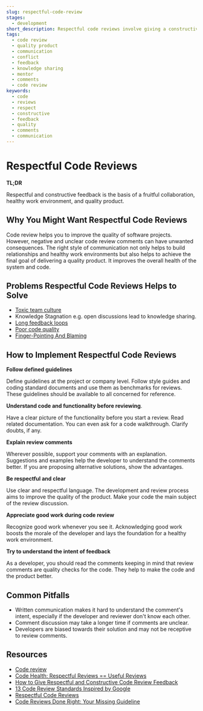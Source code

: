 ```yaml
---
slug: respectful-code-review
stages:
  - development
short_description: Respectful code reviews involve giving a constructive feeback.The main goal should be to help deliver a good quality final product.
tags:
  - code review
  - quality product
  - communication
  - conflict
  - feedback
  - knowledge sharing
  - mentor
  - comments
  - code review
keywords:
  - code
  - reviews
  - respect
  - constructive
  - feedback
  - quality
  - comments
  - communication
---
```

# Respectful Code Reviews

**TL;DR**

Respectful and constructive feedback is the basis of a fruitful collaboration, healthy work environment, and quality product.


## Why You Might Want Respectful Code Reviews

Code review helps you to improve the quality of software projects. However, negative and unclear code review comments can have unwanted consequences.
The right style of communication not only helps to build relationships and healthy work environments but also helps to achieve the final goal of delivering a quality product. It improves the overall health of the system and code.



## Problems Respectful Code Reviews Helps to Solve

- [Toxic team culture](/problems/toxic-team-culture)
- Knowledge Stagnation  e.g. open discussions lead to knowledge sharing.
- [Long feedback loops](/problems/long-feedback-loops)
- [Poor code quality](/problems/poor-code-quality)
- [Finger-Pointing And Blaming](/problems/finger-pointing-and-blaming)
## How to Implement Respectful Code Reviews

**Follow defined guidelines**

Define guidelines at the project or company level. Follow style guides and coding standard documents and use them as benchmarks for reviews. These guidelines should be available to all concerned for reference.

**Understand code and functionality before reviewing**.

Have a clear picture of the functionality before you start a review. Read related documentation. You can even ask for a code walkthrough. Clarify doubts, if any.

**Explain review comments**

Wherever possible, support your comments with an explanation. Suggestions and examples help the developer to understand the comments better. If you are proposing alternative solutions, show the advantages.

**Be respectful and clear**

Use clear and respectful language. The development and review process aims to improve the quality of the product. Make your code the main subject of the review discussion.

**Appreciate good work during code review**

Recognize good work whenever you see it. Acknowledging good work boosts the morale of the developer and lays the foundation for a healthy work environment.

 **Try to understand the intent of feedback**

As a developer, you should read the comments keeping in mind that review comments are quality checks for the code. They help to make the code and the product better.

 ## Common Pitfalls

-  Written communication makes it hard to understand the comment's intent, especially if the developer and reviewer don't know each other.
-  Comment discussion may take a longer time if comments are unclear.
-  Developers are biased towards their solution and may not be receptive to review comments.

## Resources 
- [Code review](https://en.wikipedia.org/wiki/Code_review)
- [Code Health: Respectful Reviews == Useful Reviews](https://testing.googleblog.com/2019/11/code-health-respectful-reviews-useful.html)
- [How to Give Respectful and Constructive Code Review Feedback](https://www.michaelagreiler.com/respectful-constructive-code-review-feedback/)
- [13 Code Review Standards Inspired by Google](https://medium.com/better-programming/13-code-review-standards-inspired-by-google-6b8f99f7fd67)
- [Respectful Code Reviews](https://chromium.googlesource.com/chromium/src/+/master/docs/cr_respect.md)
- [Code Reviews Done Right: Your Missing Guideline](https://quickbirdstudios.com/blog/code-review-best-practices-guidelines/)
